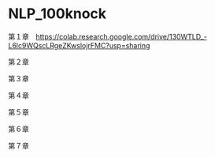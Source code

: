 # NLP_100knock
第１章　https://colab.research.google.com/drive/130WTLD_-L6lc9WQscLRgeZKwslojrFMC?usp=sharing

第２章

第３章

第４章

第５章

第６章

第７章
